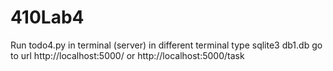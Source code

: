 # 410Lab4

Run todo4.py in terminal (server)
in different terminal type sqlite3 db1.db
go to url http://localhost:5000/ or http://localhost:5000/task
